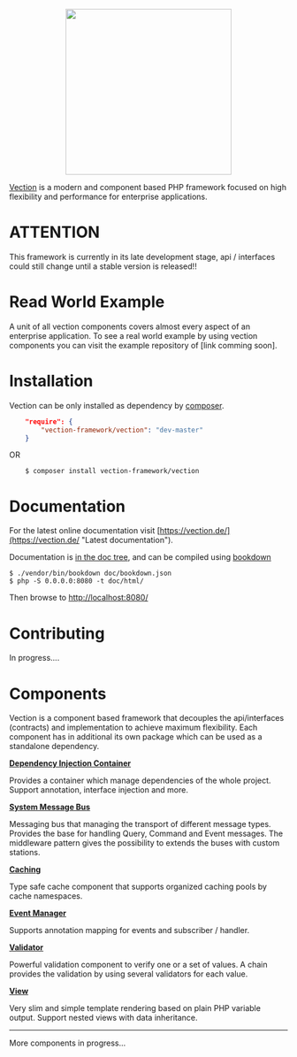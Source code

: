 <p align="center">
    <a href="https://vection.appsdock.org" target="_blank">
        <img width="300" src="https://vection.appsdock.org/vection-framework.png">
    </a>
</p>
<a href="https://vection.appsdock.org">Vection</a> is a modern and component based PHP framework focused on high flexibility and performance for enterprise applications.

# ATTENTION
This framework is currently in its late development stage, api / interfaces could still change until a stable version is released!!

# Read World Example
A unit of all vection components covers almost every aspect of an enterprise application. To see a real world example by using vection components you can visit the example repository of [link comming soon].

# Installation

Vection can be only installed as dependency by <a href="https://getcomposer.org/">composer</a>.

```json
    "require": {
        "vection-framework/vection": "dev-master"
    }
```

OR

```shell script
    $ composer install vection-framework/vection
```

# Documentation
For the latest online documentation visit [https://vection.de/](https://vection.de/ "Latest documentation").

Documentation is [in the doc tree](doc/), and can be compiled using [bookdown](http://bookdown.io)

```console
$ ./vendor/bin/bookdown doc/bookdown.json
$ php -S 0.0.0.0:8080 -t doc/html/
```

Then browse to [http://localhost:8080/](http://localhost:8080/)

# Contributing
In progress....

# Components

Vection is a component based framework that decouples the api/interfaces (contracts) and implementation to achieve maximum flexibility. Each component has in additional its own package which can be used as a standalone dependency. 

__<a href="https://github.com/Vection-Framework/DI-Container">Dependency Injection Container</a>__

Provides a container which manage dependencies of the whole project. Support annotation, interface injection and more.

__<a href="https://github.com/Vection-Framework/MessageBus">System Message Bus</a>__

Messaging bus that managing the transport of different message types. Provides the base for handling Query, Command and Event messages.
The middleware pattern gives the possibility to extends the buses with custom stations.

__<a href="https://github.com/Vection-Framework/Cache">Caching</a>__

Type safe cache component that supports organized caching pools by cache namespaces.

__<a href="https://github.com/Vection-Framework/Event">Event Manager</a>__

Supports annotation mapping for events and subscriber / handler.

__<a href="https://github.com/Vection-Framework/Validator">Validator</a>__

Powerful validation component to verify one or a set of values. A chain provides the validation by using several validators for each value.

__<a href="https://github.com/Vection-Framework/View">View</a>__

Very slim and simple template rendering based on plain PHP variable output. Support nested views with data inheritance.

------------------
More components in progress...